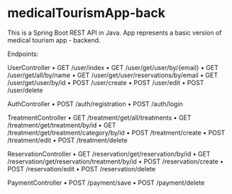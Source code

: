 # medicalTourismApp-back

This is a Spring Boot REST API in Java. App represents a basic version of medical tourism app - backend.  

Endpoints: 

UserController
•	GET /user/index
•	GET /user/get/user/by/{email}
•	GET /user/get/all/by/name
•	GET /user/get/user/reservations/by/email
•	GET /user/get/user/by/id
•	POST /user/create
•	POST /user/edit
•	POST /user/delete

AuthController
•	POST /auth/registration
•	POST /auth/login

TreatmentController
•	GET /treatment/get/all/treatments
•	GET /treatment/get/treatment/by/id
•	GET /treatment/get/treatment/category/by/id
•	POST /treatment/create
•	POST /treatment/edit
•	POST /treatment/delete

ReservationController
•	GET /reservation/get/reservation/by/id
•	GET /reservation/get/reservation/treatment/by/id
•	POST /reservation/create
•	POST /reservation/edit
•	POST /reservation/delete

PaymentController
•	POST /payment/save
•	POST /payment/delete
